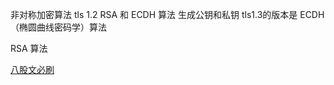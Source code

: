 非对称加密算法 tls 1.2 RSA 和 ECDH 算法 生成公钥和私钥 tls1.3的版本是 ECDH （椭圆曲线密码学）算法

RSA 算法

[八股文必刷](https://github.com/xy-sea/blog/tree/main)